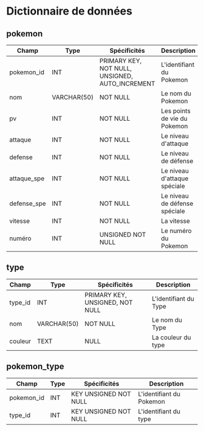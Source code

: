# Dictionnaire de données

## pokemon

|Champ|Type|Spécificités|Description|
|-|-|-|-|
|pokemon_id|INT|PRIMARY KEY, NOT NULL, UNSIGNED, AUTO_INCREMENT|L'identifiant du Pokemon|
|nom|VARCHAR(50)|NOT NULL|Le nom du Pokemon|
|pv|INT|NOT NULL|Les points de vie du Pokemon|
|attaque|INT|NOT NULL|Le niveau d'attaque|
|defense|INT|NOT NULL|Le niveau de défense|
|attaque_spe|INT|NOT NULL|Le niveau d'attaque spéciale|
|defense_spe|INT|NOT NULL|Le niveau de défense spéciale|
|vitesse|INT|NOT NULL|La vitesse|
|numéro|INT|UNSIGNED NOT NULL|Le numéro du Pokemon|

## type

|Champ|Type|Spécificités|Description|
|-|-|-|-|
|type_id|INT|PRIMARY KEY, UNSIGNED, NOT NULL|L'identifiant du Type|
|nom|VARCHAR(50)|NOT NULL|Le nom du Type|
|couleur|TEXT|NULL|La couleur du type|

## pokemon_type

|Champ|Type|Spécificités|Description|
|-|-|-|-|
|pokemon_id|INT|KEY UNSIGNED NOT NULL|L'identifiant du Pokemon|
|type_id|INT|KEY UNSIGNED NOT NULL|L'identifiant du type|
